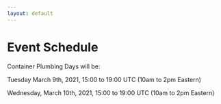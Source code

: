 ```yaml
---
layout: default
---
```



# Event Schedule

Container Plumbing Days will be:

Tuesday March 9th, 2021, 15:00 to 19:00 UTC (10am to 2pm Eastern)

Wednesday, March 10th, 2021, 15:00 to 19:00 UTC (10am to 2pm Eastern)
